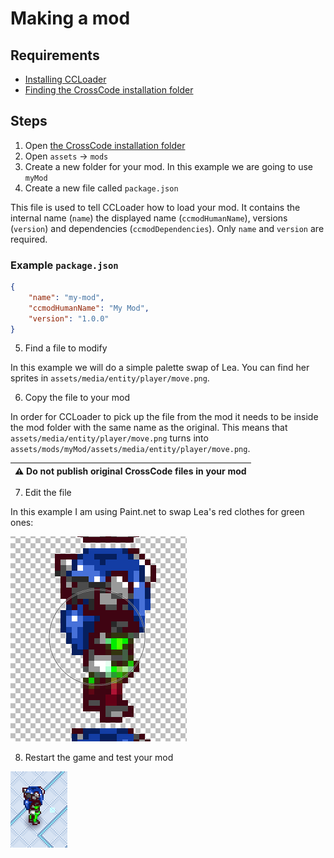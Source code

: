 # Making a mod

## Requirements

* [Installing CCLoader](./installingCCLoader.md)
* [Finding the CrossCode installation folder](./findingCrossCode.md)

## Steps

1. Open [the CrossCode installation folder](./findingCrossCode.md)
2. Open `assets` -> `mods`
3. Create a new folder for your mod. In this example we are going to use `myMod`
4. Create a new file called `package.json`

This file is used to tell CCLoader how to load your mod. It contains the internal name (`name`) the displayed name (`ccmodHumanName`), versions (`version`) and dependencies (`ccmodDependencies`). Only `name` and `version` are required.

### Example `package.json`
```json
{
    "name": "my-mod",
    "ccmodHumanName": "My Mod",
    "version": "1.0.0"
}
```

5. Find a file to modify

In this example we will do a simple palette swap of Lea. You can find her sprites in `assets/media/entity/player/move.png`.

6. Copy the file to your mod

In order for CCLoader to pick up the file from the mod it needs to be inside the mod folder with the same name as the original. This means that `assets/media/entity/player/move.png` turns into `assets/mods/myMod/assets/media/entity/player/move.png`.

| :warning: Do not publish original CrossCode files in your mod |
|---|

7. Edit the file

In this example I am using Paint.net to swap Lea's red clothes for green ones:

![Recolor example](./images/leaRecolor.png "Recolor example")

8. Restart the game and test your mod

![Recolor result](./images/leaRecolored.png "Recolor result")